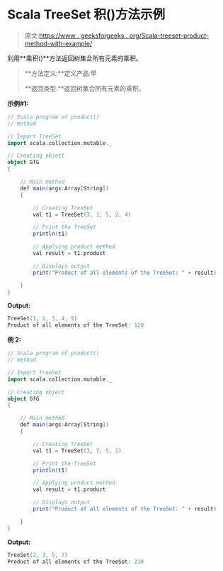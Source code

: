 # Scala TreeSet 积()方法示例

> 原文:[https://www . geeksforgeeks . org/Scala-treeset-product-method-with-example/](https://www.geeksforgeeks.org/scala-treeset-product-method-with-example/)

利用**乘积()**方法返回树集合所有元素的乘积。

> **方法定义:**定义产品:甲
> 
> **返回类型:**返回树集合所有元素的乘积。

**示例#1:**

```scala
// Scala program of product() 
// method 

// Import TreeSet
import scala.collection.mutable._

// Creating object 
object GfG 
{ 

    // Main method 
    def main(args:Array[String]) 
    { 

        // Creating TreeSet
        val t1 = TreeSet(3, 1, 5, 2, 4)  

        // Print the TreeSet 
        println(t1) 

        // Applying product method  
        val result = t1.product

        // Displays output  
        print("Product of all elements of the TreeSet: " + result) 

    } 
} 
```

**Output:**

```scala
TreeSet(1, 2, 3, 4, 5)
Product of all elements of the TreeSet: 120

```

**例 2:**

```scala
// Scala program of product() 
// method 

// Import TreeSet
import scala.collection.mutable._

// Creating object 
object GfG 
{ 

    // Main method 
    def main(args:Array[String]) 
    { 

        // Creating TreeSet
        val t1 = TreeSet(3, 7, 5, 2)  

        // Print the TreeSet 
        println(t1) 

        // Applying product method  
        val result = t1.product

        // Displays output  
        print("Product of all elements of the TreeSet: " + result) 

    } 
} 
```

**Output:**

```scala
TreeSet(2, 3, 5, 7)
Product of all elements of the TreeSet: 210

```